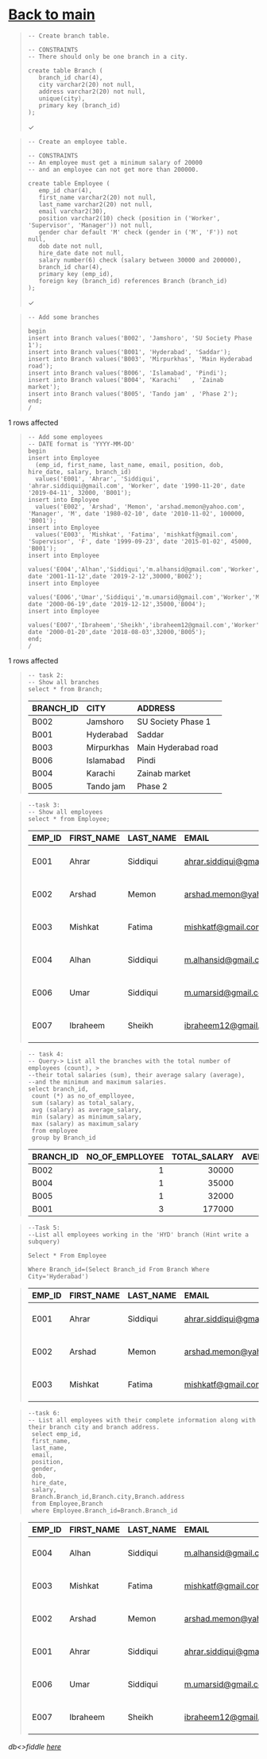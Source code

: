 # [Back to main](https://github.com/glaghari/database-assignement-2019)
<!-- -->
>     -- Create branch table.
>     
>     -- CONSTRAINTS
>     -- There should only be one branch in a city.
>     
>     create table Branch (
>        branch_id char(4),
>        city varchar2(20) not null,
>        address varchar2(20) not null,
>        unique(city),
>        primary key (branch_id)
>     );
> 
> ✓

<!-- -->
>     -- Create an employee table.
>     
>     -- CONSTRAINTS
>     -- An employee must get a minimum salary of 20000
>     -- and an employee can not get more than 200000.
>     
>     create table Employee (
>        emp_id char(4),
>        first_name varchar2(20) not null,
>        last_name varchar2(20) not null,
>        email varchar2(30),
>        position varchar2(10) check (position in ('Worker', 'Supervisor', 'Manager')) not null,
>        gender char default 'M' check (gender in ('M', 'F')) not null,
>        dob date not null,
>        hire_date date not null,
>        salary number(6) check (salary between 30000 and 200000),
>        branch_id char(4),
>        primary key (emp_id),
>        foreign key (branch_id) references Branch (branch_id)
>     );
> 
> ✓

<!-- -->
>     -- Add some branches
>     
>     begin
>     insert into Branch values('B002', 'Jamshoro', 'SU Society Phase 1');
>     insert into Branch values('B001', 'Hyderabad', 'Saddar');
>     insert into Branch values('B003', 'Mirpurkhas', 'Main Hyderabad road');
>     insert into Branch values('B006', 'Islamabad', 'Pindi');
>     insert into Branch values('B004', 'Karachi'   , 'Zainab market');
>     insert into Branch values('B005', 'Tando jam' , 'Phase 2');
>     end;
>     /
> 
1 rows affected

<!-- -->
>     -- Add some employees
>     -- DATE format is 'YYYY-MM-DD'
>     begin
>     insert into Employee
>       (emp_id, first_name, last_name, email, position, dob, hire_date, salary, branch_id)
>       values('E001', 'Ahrar', 'Siddiqui', 'ahrar.siddiqui@gmail.com', 'Worker', date '1990-11-20', date '2019-04-11', 32000, 'B001');
>     insert into Employee
>       values('E002', 'Arshad', 'Memon', 'arshad.memon@yahoo.com', 'Manager', 'M', date '1980-02-10', date '2010-11-02', 100000, 'B001');
>     insert into Employee
>       values('E003', 'Mishkat', 'Fatima', 'mishkatf@gmail.com', 'Supervisor', 'F', date '1999-09-23', date '2015-01-02', 45000, 'B001');
>     insert into Employee
>       values('E004','Alhan','Siddiqui','m.alhansid@gmail.com','Worker','M', date '2001-11-12',date '2019-2-12',30000,'B002');
>     insert into Employee
>       values('E006','Umar','Siddiqui','m.umarsid@gmail.com','Worker','M', date '2000-06-19',date '2019-12-12',35000,'B004');
>     insert into Employee
>       values('E007','Ibraheem','Sheikh','ibraheem12@gmail.com','Worker','M', date '2000-01-20',date '2018-08-03',32000,'B005');
>     end;
>     /
> 
1 rows affected

<!-- -->
>     -- task 2:
>     -- Show all branches
>     select * from Branch;
> 
> | BRANCH_ID | CITY       | ADDRESS             |
> | :-------- | :--------- | :------------------ |
> | B002      | Jamshoro   | SU Society Phase 1  |
> | B001      | Hyderabad  | Saddar              |
> | B003      | Mirpurkhas | Main Hyderabad road |
> | B006      | Islamabad  | Pindi               |
> | B004      | Karachi    | Zainab market       |
> | B005      | Tando jam  | Phase 2             |

<!-- -->
>     --task 3:
>     -- Show all employees
>     select * from Employee;
> 
> | EMP_ID | FIRST_NAME | LAST_NAME | EMAIL                    | POSITION   | GENDER | DOB       | HIRE_DATE | SALARY | BRANCH_ID |
> | :----- | :--------- | :-------- | :----------------------- | :--------- | :----- | :-------- | :-------- | -----: | :-------- |
> | E001   | Ahrar      | Siddiqui  | ahrar.siddiqui@gmail.com | Worker     | M      | 20-NOV-90 | 11-APR-19 |  32000 | B001      |
> | E002   | Arshad     | Memon     | arshad.memon@yahoo.com   | Manager    | M      | 10-FEB-80 | 02-NOV-10 | 100000 | B001      |
> | E003   | Mishkat    | Fatima    | mishkatf@gmail.com       | Supervisor | F      | 23-SEP-99 | 02-JAN-15 |  45000 | B001      |
> | E004   | Alhan      | Siddiqui  | m.alhansid@gmail.com     | Worker     | M      | 12-NOV-01 | 12-FEB-19 |  30000 | B002      |
> | E006   | Umar       | Siddiqui  | m.umarsid@gmail.com      | Worker     | M      | 19-JUN-00 | 12-DEC-19 |  35000 | B004      |
> | E007   | Ibraheem   | Sheikh    | ibraheem12@gmail.com     | Worker     | M      | 20-JAN-00 | 03-AUG-18 |  32000 | B005      |

<!-- -->
>     -- task 4:
>     -- Query-> List all the branches with the total number of employees (count), >
>     --their total salaries (sum), their average salary (average), 
>     --and the minimum and maximum salaries.
>     select branch_id,
>      count (*) as no_of_emplloyee,
>      sum (salary) as total_salary,
>      avg (salary) as average_salary,
>      min (salary) as minimum_salary,
>      max (salary) as maximum_salary
>      from employee
>      group by Branch_id
>          
> 
> | BRANCH_ID | NO_OF_EMPLLOYEE | TOTAL_SALARY | AVERAGE_SALARY | MINIMUM_SALARY | MAXIMUM_SALARY |
> | :-------- | --------------: | -----------: | -------------: | -------------: | -------------: |
> | B002      |               1 |        30000 |          30000 |          30000 |          30000 |
> | B004      |               1 |        35000 |          35000 |          35000 |          35000 |
> | B005      |               1 |        32000 |          32000 |          32000 |          32000 |
> | B001      |               3 |       177000 |          59000 |          32000 |         100000 |

<!-- -->
>     --Task 5:
>     --List all employees working in the 'HYD' branch (Hint write a subquery)
>     
>     Select * From Employee
>     
>     Where Branch_id=(Select Branch_id From Branch Where City='Hyderabad')

> 
> | EMP_ID | FIRST_NAME | LAST_NAME | EMAIL                    | POSITION   | GENDER | DOB       | HIRE_DATE | SALARY | BRANCH_ID |
> | :----- | :--------- | :-------- | :----------------------- | :--------- | :----- | :-------- | :-------- | -----: | :-------- |
> | E001   | Ahrar      | Siddiqui  | ahrar.siddiqui@gmail.com | Worker     | M      | 20-NOV-90 | 11-APR-19 |  32000 | B001      |
> | E002   | Arshad     | Memon     | arshad.memon@yahoo.com   | Manager    | M      | 10-FEB-80 | 02-NOV-10 | 100000 | B001      |
> | E003   | Mishkat    | Fatima    | mishkatf@gmail.com       | Supervisor | F      | 23-SEP-99 | 02-JAN-15 |  45000 | B001      |

<!-- -->
>     --task 6:
>     -- List all employees with their complete information along with their branch city and branch address.
>      select emp_id,
>      first_name,
>      last_name,
>      email,
>      position,
>      gender,
>      dob,
>      hire_date,
>      salary,
>      Branch.Branch_id,Branch.city,Branch.address
>      from Employee,Branch
>      where Employee.Branch_id=Branch.Branch_id

> 
> | EMP_ID | FIRST_NAME | LAST_NAME | EMAIL                    | POSITION   | GENDER | DOB       | HIRE_DATE | SALARY | BRANCH_ID | CITY      | ADDRESS            |
> | :----- | :--------- | :-------- | :----------------------- | :--------- | :----- | :-------- | :-------- | -----: | :-------- | :-------- | :----------------- |
> | E004   | Alhan      | Siddiqui  | m.alhansid@gmail.com     | Worker     | M      | 12-NOV-01 | 12-FEB-19 |  30000 | B002      | Jamshoro  | SU Society Phase 1 |
> | E003   | Mishkat    | Fatima    | mishkatf@gmail.com       | Supervisor | F      | 23-SEP-99 | 02-JAN-15 |  45000 | B001      | Hyderabad | Saddar             |
> | E002   | Arshad     | Memon     | arshad.memon@yahoo.com   | Manager    | M      | 10-FEB-80 | 02-NOV-10 | 100000 | B001      | Hyderabad | Saddar             |
> | E001   | Ahrar      | Siddiqui  | ahrar.siddiqui@gmail.com | Worker     | M      | 20-NOV-90 | 11-APR-19 |  32000 | B001      | Hyderabad | Saddar             |
> | E006   | Umar       | Siddiqui  | m.umarsid@gmail.com      | Worker     | M      | 19-JUN-00 | 12-DEC-19 |  35000 | B004      | Karachi   | Zainab market      |
> | E007   | Ibraheem   | Sheikh    | ibraheem12@gmail.com     | Worker     | M      | 20-JAN-00 | 03-AUG-18 |  32000 | B005      | Tando jam | Phase 2            |

*db<>fiddle [here](https://dbfiddle.uk/?rdbms=oracle_11.2&fiddle=06a62d82e071fbe023dd602d3a1ede4b)*

